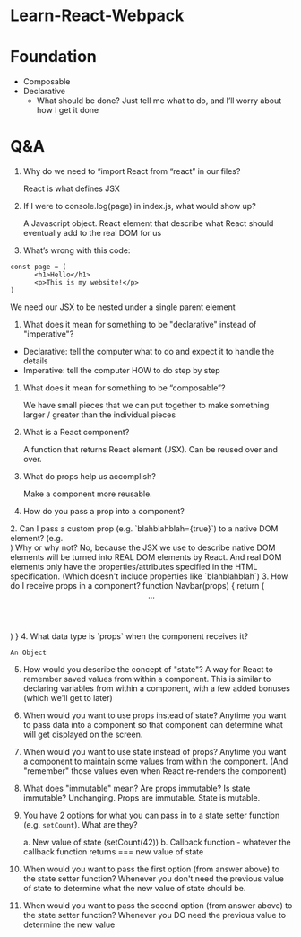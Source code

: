 # Learn-React-Webpack
# Foundation

- Composable
- Declarative
    - What should be done? Just tell me what to do, and I’ll worry about how I get it done

# Q&A

1. Why do we need to “import React from “react” in our files?
    
    React is what defines JSX
    
2. If I were to console.log(page) in index.js, what would show up?
    
    A Javascript object. React element that describe what React should eventually add to the real DOM for us
    
3. What’s wrong with this code:

```
const page = (
      <h1>Hello</h1>
      <p>This is my website!</p>
)
```

We need our JSX to be nested under a single parent element

1. What does it mean for something to be "declarative" instead of "imperative"?
- Declarative: tell the computer what to do and expect it to handle the details
- Imperative: tell the computer HOW to do step by step

1. What does it mean for something to be “composable”?
    
    We have small pieces that we can put together to make something larger / greater than the individual pieces
    

1. What is a React component?
    
    A function that returns React element (JSX). Can be reused over and over.
    
2. What do props help us accomplish?
    
    Make a component more reusable.
    

1. How do you pass a prop into a component?
<MyAwesomeHeader title="???" />
2. Can I pass a custom prop (e.g. `blahblahblah={true}`) to a native
DOM element? (e.g. <div blahblahblah={true}>) Why or why not?
No, because the JSX we use to describe native DOM elements will
be turned into REAL DOM elements by React. And real DOM elements
only have the properties/attributes specified in the HTML specification.
(Which doesn't include properties like `blahblahblah`)
3. How do I receive props in a component?
function Navbar(props) {
return (
<header>
...
</header>
)
}
4. What data type is `props` when the component receives it?
    
    An Object
    
5. How would you describe the concept of "state"?
A way for React to remember saved values from within a component.
This is similar to declaring variables from within a component,
with a few added bonuses (which we'll get to later)

1. When would you want to use props instead of state?
Anytime you want to pass data into a component so that
component can determine what will get displayed on the
screen.

1. When would you want to use state instead of props?
Anytime you want a component to maintain some values from
within the component. (And "remember" those values even
when React re-renders the component)

1. What does "immutable" mean? Are props immutable? Is state immutable?
Unchanging. Props are immutable. State is mutable.

1. You have 2 options for what you can pass in to a
state setter function (e.g. `setCount`). What are they?
    
    a. New value of state (setCount(42))
    b. Callback function - whatever the callback function
    returns === new value of state
    
2. When would you want to pass the first option (from answer
above) to the state setter function?
Whenever you don't need the previous value of state to determine
what the new value of state should be.
3. When would you want to pass the second option (from answer
above) to the state setter function?
Whenever you DO need the previous value to determine the new value
